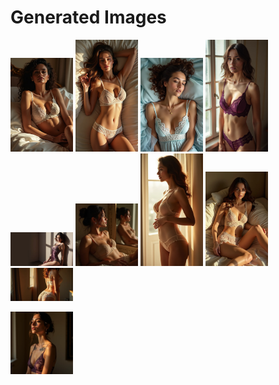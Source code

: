 # Generated Images



<img src="2025_07_08_01.webp" width="100"/> <img src="2025_07_08_02.webp" width="100"/> <img src="2025_07_08_03.webp" width="100"/> <img src="2025_07_08_04.webp" width="100"/> <img src="2025_07_08_05.webp" width="100"/> <img src="2025_07_08_06.webp" width="100"/> <img src="2025_07_08_07.webp" width="100"/> <img src="2025_07_08_08.webp" width="100"/> <img src="2025_07_08_09.webp" width="100"/>

<img src="2025_07_08_10.webp" width="100"/>
